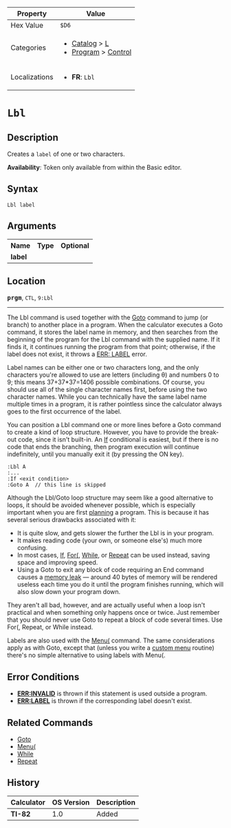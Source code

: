 | Property      | Value |
|---------------|-------|
| Hex Value     | `$D6`|
| Categories    | <ul><li>[Catalog](<../categories/Catalog.md>) > [L](<../categories/Catalog.md#L>)</li><li>[Program](<../categories/Program.md>) > [Control](<../categories/Program.md#Control>)</li></ul> |
| Localizations | <ul><li><b>FR</b>: `Lbl `</li></ul> |

# `Lbl `

## Description
Creates a `label` of one or two characters.


<b>Availability</b>: Token only available from within the Basic editor.

## Syntax
`Lbl label`

## Arguments
<table>
<tr><th>Name</th><th>Type</th><th>Optional</th></tr>

<tr><td><b>label</b></td><td></td><td></td></tr>

</table>

## Location
<tt><kbd><b>prgm</b></kbd></tt>, `CTL`, `9:Lbl`
<hr>

The Lbl command is used together with the [Goto](Goto.md) command to jump (or branch) to another place in a program. When the calculator executes a Goto command, it stores the label name in memory, and then searches from the beginning of the program for the Lbl command with the supplied name. If it finds it, it continues running the program from that point; otherwise, if the label does not exist, it throws a [ERR: LABEL](errors#label) error.

Label names can be either one or two characters long, and the only characters you're allowed to use are letters (including θ) and numbers 0 to 9; this means 37+37*37=1406 possible combinations. Of course, you should use all of the single character names first, before using the two character names. While you can technically have the same label name multiple times in a program, it is rather pointless since the calculator always goes to the first occurrence of the label.

You can position a Lbl command one or more lines before a Goto command to create a kind of loop structure. However, you have to provide the break-out code, since it isn't built-in. An [If](If.md) conditional is easiest, but if there is no code that ends the branching, then program execution will continue indefinitely, until you manually exit it (by pressing the ON key).

```ti-basic
:Lbl A
:...
:If <exit condition>
:Goto A  // this line is skipped
```

Although the Lbl/Goto loop structure may seem like a good alternative to loops, it should be avoided whenever possible, which is especially important when you are first [planning](plan) a program. This is because it has several serious drawbacks associated with it:

*   It is quite slow, and gets slower the further the Lbl is in your program.
*   It makes reading code (your own, or someone else's) much more confusing.
*   In most cases, [If](If.md), [For(](For\(.md), [While](While.md), or [Repeat](Repeat.md) can be used instead, saving space and improving speed.
*   Using a Goto to exit any block of code requiring an End command causes a [memory leak](memory-leaks) — around 40 bytes of memory will be rendered useless each time you do it until the program finishes running, which will also slow down your program down.

They aren't all bad, however, and are actually useful when a loop isn't practical and when something only happens once or twice. Just remember that you should never use Goto to repeat a block of code several times. Use For(, Repeat, or While instead.

Labels are also used with the [Menu(](Menu\(.md) command. The same considerations apply as with Goto, except that (unless you write a [custom menu](custommenus) routine) there's no simple alternative to using labels with Menu(.

## Error Conditions

*   **[ERR:INVALID](errors#invalid)** is thrown if this statement is used outside a program.
*   **[ERR:LABEL](errors#label)** is thrown if the corresponding label doesn't exist.

## Related Commands

*   [Goto](Goto.md)
*   [Menu(](Menu\(.md)
*   [While](While.md)
*   [Repeat](Repeat.md)

## History
| Calculator | OS Version | Description |
|------------|------------|-------------|
| <b>TI-82</b> | 1.0 | Added |


